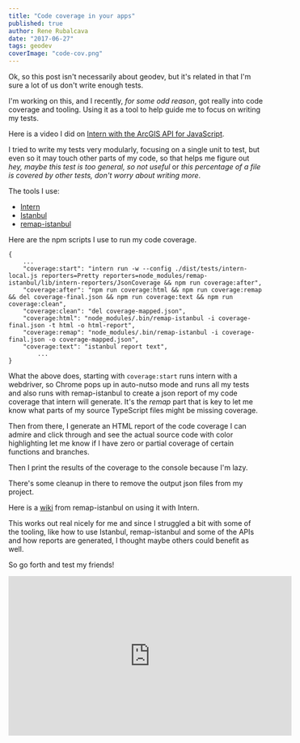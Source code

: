 ```yaml
---
title: "Code coverage in your apps"
published: true
author: Rene Rubalcava
date: "2017-06-27"
tags: geodev
coverImage: "code-cov.png"
---
```


Ok, so this post isn't necessarily about geodev, but it's related in that I'm sure a lot of us don't write enough tests.

I'm working on this, and I recently, _for some odd reason_, got really into code coverage and tooling. Using it as a tool to help guide me to focus on writing my tests.

Here is a video I did on [Intern with the ArcGIS API for JavaScript](https://www.youtube.com/watch?v=Lbu02Py3q68).

I tried to write my tests very modularly, focusing on a single unit to test, but even so it may touch other parts of my code, so that helps me figure out _hey, maybe this test is too general, so not useful_ or _this percentage of a file is covered by other tests, don't worry about writing more_.

The tools I use:

- [Intern](https://theintern.github.io/)
- [Istanbul](https://github.com/gotwarlost/istanbul)
- [remap-istanbul](https://github.com/SitePen/remap-istanbul)

Here are the npm scripts I use to run my code coverage.

```
{
    ...
    "coverage:start": "intern run -w --config ./dist/tests/intern-local.js reporters=Pretty reporters=node_modules/remap-istanbul/lib/intern-reporters/JsonCoverage && npm run coverage:after",
    "coverage:after": "npm run coverage:html && npm run coverage:remap && del coverage-final.json && npm run coverage:text && npm run coverage:clean",
    "coverage:clean": "del coverage-mapped.json",
    "coverage:html": "node_modules/.bin/remap-istanbul -i coverage-final.json -t html -o html-report",
    "coverage:remap": "node_modules/.bin/remap-istanbul -i coverage-final.json -o coverage-mapped.json",
    "coverage:text": "istanbul report text",
        ...
}
```

What the above does, starting with `coverage:start` runs intern with a webdriver, so Chrome pops up in auto-nutso mode and runs all my tests and also runs with remap-istanbul to create a json report of my code coverage that intern will generate. It's the _remap_ part that is key to let me know what parts of my source TypeScript files might be missing coverage.

Then from there, I generate an HTML report of the code coverage I can admire and click through and see the actual source code with color highlighting let me know if I have zero or partial coverage of certain functions and branches.

Then I print the results of the coverage to the console because I'm lazy.

There's some cleanup in there to remove the output json files from my project.

Here is a [wiki](https://github.com/SitePen/remap-istanbul/wiki/Intern-How-To) from remap-istanbul on using it with Intern.

This works out real nicely for me and since I struggled a bit with some of the tooling, like how to use Istanbul, remap-istanbul and some of the APIs and how reports are generated, I thought maybe others could benefit as well.

So go forth and test my friends!

<iframe width="560" height="315" src="https://www.youtube.com/embed/GSZrZ3ZxbvU" frameborder="0" allowfullscreen></iframe>
